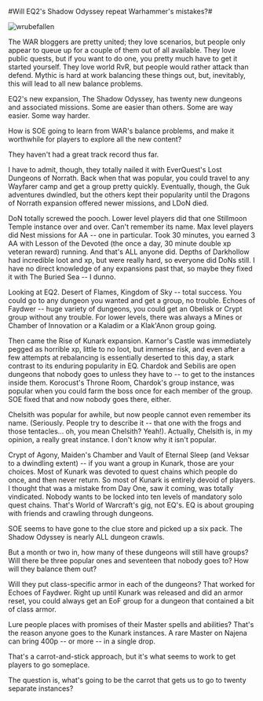 #Will EQ2's Shadow Odyssey repeat Warhammer's mistakes?#

![](http://westkarana.com/wp-content/uploads/2008/10/wrubefallen.jpg "wrubefallen")

The WAR bloggers are pretty united; they love scenarios, but people only appear to queue up for a couple of them out of all available. They love public quests, but if you want to do one, you pretty much have to get it started yourself. They love world RvR, but people would rather attack than defend. Mythic is hard at work balancing these things out, but, inevitably, this will lead to all new balance problems.

EQ2's new expansion, The Shadow Odyssey, has twenty new dungeons and associated missions. Some are easier than others. Some are way easier. Some way harder.

How is SOE going to learn from WAR's balance problems, and make it worthwhile for players to explore all the new content?

They haven't had a great track record thus far.


I have to admit, though, they totally nailed it with EverQuest's Lost Dungeons of Norrath. Back when that was popular, you could travel to any Wayfarer camp and get a group pretty quickly. Eventually, though, the Guk adventures dwindled, but the others kept their popularity until the Dragons of Norrath expansion offered newer missions, and LDoN died.

DoN totally screwed the pooch. Lower level players did that one Stillmoon Temple instance over and over. Can't remember its name. Max level players did Nest missions for AA -- one in particular. Took 30 minutes, you earned 3 AA with Lesson of the Devoted (the once a day, 30 minute double xp veteran reward) running. And that's ALL anyone did. Depths of Darkhollow had incredible loot and xp, but were really hard, so everyone did DoNs still. I have no direct knowledge of any expansions past that, so maybe they fixed it with The Buried Sea -- I dunno.

Looking at EQ2. Desert of Flames, Kingdom of Sky -- total success. You could go to any dungeon you wanted and get a group, no trouble. Echoes of Faydwer -- huge variety of dungeons, you could get an Obelisk or Crypt group without any trouble. For lower levels, there was always a Mines or Chamber of Innovation or a Kaladim or a Klak'Anon group going.

Then came the Rise of Kunark expansion. Karnor's Castle was immediately pegged as horrible xp, little to no loot, but immense risk, and even after a few attempts at rebalancing is essentially deserted to this day, a stark contrast to its enduring popularity in EQ. Chardok and Sebilis are open dungeons that nobody goes to unless they have to -- to get to the instances inside them. Korocust's Throne Room, Chardok's group instance, was popular when you could farm the boss once for each member of the group. SOE fixed that and now nobody goes there, either. 

Chelsith was popular for awhile, but now people cannot even remember its name. (Seriously. People try to describe it -- that one with the frogs and those tentacles... oh, you mean Chelsith? Yeah!). Actually, Chelsith is, in my opinion, a really great instance. I don't know why it isn't popular.

Crypt of Agony, Maiden's Chamber and Vault of Eternal Sleep (and Veksar to a dwindling extent) -- if you want a group in Kunark, those are your choices. Most of Kunark was devoted to quest chains which people do once, and then never return. So most of Kunark is entirely devoid of players. I thought that was a mistake from Day One, saw it coming, was totally vindicated. Nobody wants to be locked into ten levels of mandatory solo quest chains. That's World of Warcraft's gig, not EQ's. EQ is about grouping with friends and crawling through dungeons.

SOE seems to have gone to the clue store and picked up a six pack. The Shadow Odyssey is nearly ALL dungeon crawls.

But a month or two in, how many of these dungeons will still have groups? Will there be three popular ones and seventeen that nobody goes to? How will they balance them out?

Will they put class-specific armor in each of the dungeons? That worked for Echoes of Faydwer. Right up until Kunark was released and did an armor reset, you could always get an EoF group for a dungeon that contained a bit of class armor.

Lure people places with promises of their Master spells and abilities? That's the reason anyone goes to the Kunark instances. A rare Master on Najena can bring 400p -- or more -- in a single drop.

That's a carrot-and-stick approach, but it's what seems to work to get players to go someplace.

The question is, what's going to be the carrot that gets us to go to twenty separate instances?
